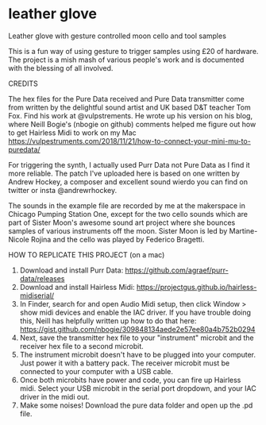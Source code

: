 # leather glove
Leather glove with gesture controlled moon cello and tool samples

This is a fun way of using gesture to trigger samples using £20 of hardware. The project is a mish mash of various people's work and is documented with the blessing of all involved.

CREDITS

The hex files for the Pure Data received and Pure Data transmitter come from written by the delightful sound artist and UK based D&T teacher Tom Fox. Find his work at @vulpstrements. He wrote up his version on his blog, where Neill Bogie's (nbogie on github) comments helped me figure out how to get Hairless Midi to work on my Mac https://vulpestruments.com/2018/11/21/how-to-connect-your-mini-mu-to-puredata/ 

For triggering the synth, I actually used Purr Data not Pure Data as I find it more reliable. The patch I've uploaded here is based on one written by Andrew Hockey, a composer and excellent sound wierdo you can find on twitter or insta @andrewrhockey. 

The sounds in the example file are recorded by me at the makerspace in Chicago Pumping Station One, except for the two cello sounds which are part of Sister Moon's awesome sound art project where she bounces samples of various instruments off the moon. Sister Moon is led by Martine-Nicole Rojina and the cello was played by Federico Bragetti.

HOW TO REPLICATE THIS PROJECT (on a mac)

1. Download and install Purr Data: https://github.com/agraef/purr-data/releases
2. Download and install Hairless Midi: https://projectgus.github.io/hairless-midiserial/
3. In Finder, search for and open Audio Midi setup, then click Window > show midi devices and enable the IAC driver. If you have trouble doing this, Neill has helpfully written up how to do that here: https://gist.github.com/nbogie/309848134aede2e57ee80a4b752b0294
4. Next, save the transmitter hex file to your "instrument" microbit and the receiver hex file to a second microbit.
5. The instrument microbit doesn't have to be plugged into your computer. Just power it with a battery pack. The receiver microbit must be connected to your computer with a USB cable.
6. Once both microbits have power and code, you can fire up Hairless midi. Select your USB microbit in the serial port dropdown, and your IAC driver in the midi out.
7. Make some noises! Download the pure data folder and open up the .pd file. 
